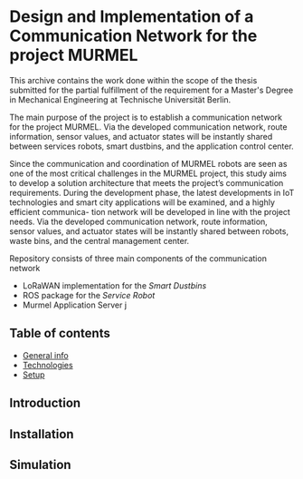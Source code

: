 
# Design and Implementation of a Communication Network for the project MURMEL
This archive contains the work done within the scope of the thesis submitted for the partial fulfillment of the requirement for a Master's Degree in Mechanical Engineering at Technische Universität Berlin.

The main purpose of the project is to establish a communication network for the project MURMEL. Via the developed communication
network, route information, sensor values, and actuator states will be instantly shared between services robots, smart dustbins, and the application control center.



Since the communication
and coordination of MURMEL robots are seen as one of the most critical challenges in the
MURMEL project, this study aims to develop a solution architecture that meets the project’s
communication requirements. During the development phase, the latest developments in IoT
technologies and smart city applications will be examined, and a highly efficient communica-
tion network will be developed in line with the project needs. Via the developed communication
network, route information, sensor values, and actuator states will be instantly shared between
robots, waste bins, and the central management center.

Repository consists of three main components of the communication network
- LoRaWAN implementation for the *Smart Dustbins*
- ROS package for the *Service Robot*
- Murmel Application Server 
j

## Table of contents
* [General info](#introduction)
* [Technologies](#installation)
* [Setup](#simulation)

## Introduction

## Installation

## Simulation
